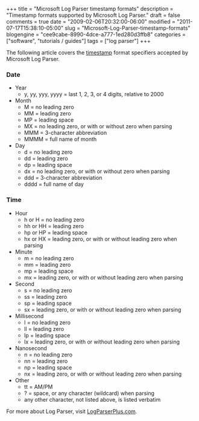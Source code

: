 +++
title = "Microsoft Log Parser timestamp formats"
description = "Timestamp formats supported by Microsoft Log Parser."
draft = false
comments = true
date = "2009-02-06T20:32:00-06:00"
modified = "2011-07-17T15:38:10-05:00"
slug = "Microsoft-Log-Parser-timestamp-formats"
blogengine = "cee9cabe-8990-4dce-a777-1ed280d3ffb8"
categories = ["software", "tutorials / guides"]
tags = ["log parser"]
+++

<p>The following article covers the <a rel="external" href="http://logparserplus.com/Functions#function_TO_TIMESTAMP">timestamp</a> format specifiers accepted by Microsoft Log Parser.</p>
<h3>Date</h3>
<ul>
<li>
<div>Year</div>
<ul>
<li>
<div>y, yy, yyy, yyyy = last 1, 2, 3, or 4 digits, relative to 2000</div>
</li>
</ul>
</li>
<li>
<div>Month</div>
<ul>
<li>
<div>M = no leading zero</div>
</li>
<li>
<div>MM = leading zero</div>
</li>
<li>
<div>MP = leading space</div>
</li>
<li>
<div>MX = no leading zero, or with or without zero when parsing</div>
</li>
<li>
<div>MMM = 3-character abbreviation</div>
</li>
<li>
<div>MMMM = full name of month</div>
</li>
</ul>
</li>
<li>
<div>Day</div>
<ul>
<li>
<div>d = no leading zero</div>
</li>
<li>
<div>dd = leading zero</div>
</li>
<li>
<div>dp = leading space</div>
</li>
<li>
<div>dx = no leading zero, or with or without zero when parsing</div>
</li>
<li>
<div>ddd = 3-character abbreviation</div>
</li>
<li>
<div>dddd = full name of day</div>
</li>
</ul>
</li>
</ul>
<h3>Time</h3>
<ul>
<li>
<div>Hour</div>
<ul>
<li>
<div>h or H = no leading zero</div>
</li>
<li>
<div>hh or HH = leading zero</div>
</li>
<li>
<div>hp or HP = leading space</div>
</li>
<li>
<div>hx or HX = leading zero, or with or without leading zero when parsing</div>
</li>
</ul>
</li>
<li>
<div>Minute</div>
<ul>
<li>
<div>m = no leading zero</div>
</li>
<li>
<div>mm = leading zero</div>
</li>
<li>
<div>mp = leading space</div>
</li>
<li>
<div>mx = leading zero, or with or without leading zero when parsing</div>
</li>
</ul>
</li>
<li>
<div>Second</div>
<ul>
<li>
<div>s&nbsp;= no leading zero</div>
</li>
<li>
<div>ss&nbsp;= leading zero</div>
</li>
<li>
<div>sp = leading space</div>
</li>
<li>
<div>sx = leading zero, or with or without leading zero when parsing</div>
</li>
</ul>
</li>
<li>
<div>Millisecond</div>
<ul>
<li>
<div>l&nbsp;= no leading zero</div>
</li>
<li>
<div>ll&nbsp;= leading zero</div>
</li>
<li>
<div>lp = leading space</div>
</li>
<li>
<div>lx = leading zero, or with or without leading zero when parsing</div>
</li>
</ul>
</li>
<li>
<div>Nanosecond</div>
<ul>
<li>
<div>n&nbsp;= no leading zero</div>
</li>
<li>
<div>nn&nbsp;= leading zero</div>
</li>
<li>
<div>np = leading space</div>
</li>
<li>
<div>nx = leading zero, or with or without leading zero when parsing</div>
</li>
</ul>
</li>
<li>
<div>Other</div>
<ul>
<li>
<div>tt = AM/PM</div>
</li>
<li>
<div>? = space, or any character (wildcard) when parsing</div>
</li>
<li>
<div>any other character, not listed above, is listed verbatim&nbsp;</div>
</li>
</ul>
</li>
</ul>
<p>For more about Log Parser, visit <a href="http://LogParserPlus.com">LogParserPlus.com</a>.</p>

